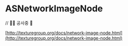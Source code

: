 # ASNetworkImageNode

// 👷‍♀️ 공사중 👷

[http://texturegroup.org/docs/network-image-node.html](http://texturegroup.org/docs/network-image-node.html)

